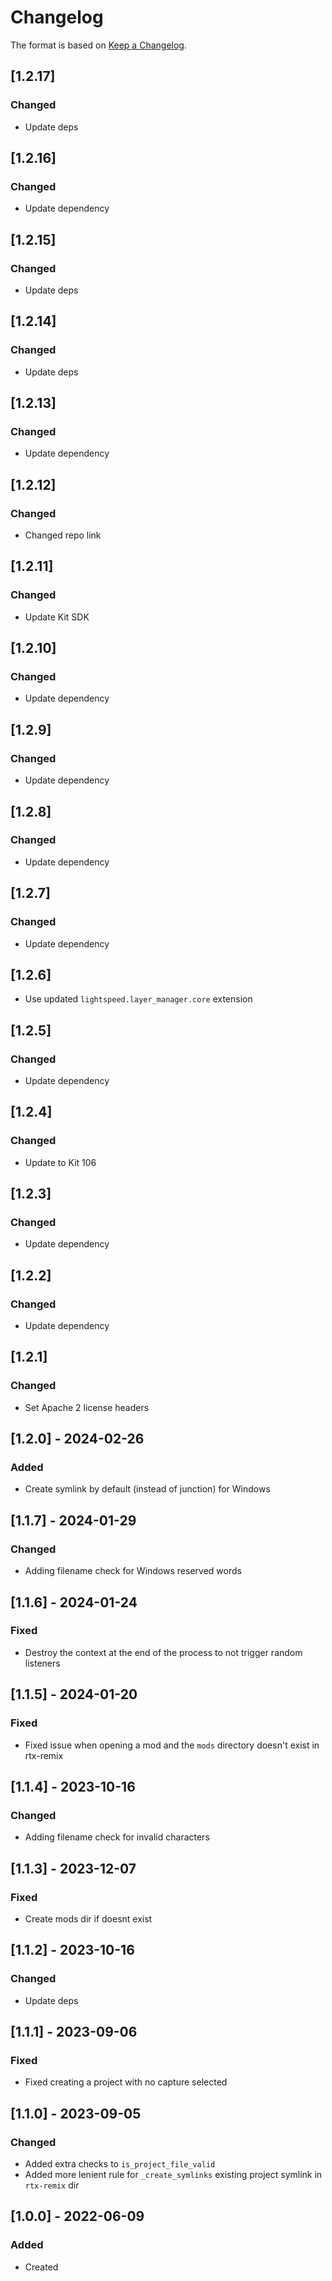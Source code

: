 # Changelog
The format is based on [Keep a Changelog](https://keepachangelog.com/en/1.0.0/).

## [1.2.17]
### Changed
- Update deps

## [1.2.16]
### Changed
- Update dependency

## [1.2.15]
### Changed
- Update deps

## [1.2.14]
### Changed
- Update deps

## [1.2.13]
### Changed
- Update dependency

## [1.2.12]
### Changed
- Changed repo link

## [1.2.11]
### Changed
- Update Kit SDK

## [1.2.10]
### Changed
- Update dependency

## [1.2.9]
### Changed
- Update dependency

## [1.2.8]
### Changed
- Update dependency

## [1.2.7]
### Changed
- Update dependency

## [1.2.6]
- Use updated `lightspeed.layer_manager.core` extension

## [1.2.5]
### Changed
- Update dependency

## [1.2.4]
### Changed
- Update to Kit 106

## [1.2.3]
### Changed
- Update dependency

## [1.2.2]
### Changed
- Update dependency

## [1.2.1]
### Changed
- Set Apache 2 license headers

## [1.2.0] - 2024-02-26
### Added
- Create symlink by default (instead of junction) for Windows

## [1.1.7] - 2024-01-29
### Changed
- Adding filename check for Windows reserved words

## [1.1.6] - 2024-01-24
### Fixed
- Destroy the context at the end of the process to not trigger random listeners

## [1.1.5] - 2024-01-20
### Fixed
- Fixed issue when opening a mod and the `mods` directory doesn't exist in rtx-remix

## [1.1.4] - 2023-10-16
### Changed
- Adding filename check for invalid characters

## [1.1.3] - 2023-12-07
### Fixed
- Create mods dir if doesnt exist

## [1.1.2] - 2023-10-16
### Changed
- Update deps

## [1.1.1] - 2023-09-06
### Fixed
- Fixed creating a project with no capture selected

## [1.1.0] - 2023-09-05
### Changed
- Added extra checks to `is_project_file_valid`
- Added more lenient rule for `_create_symlinks` existing project symlink in `rtx-remix` dir

## [1.0.0] - 2022-06-09
### Added
- Created
